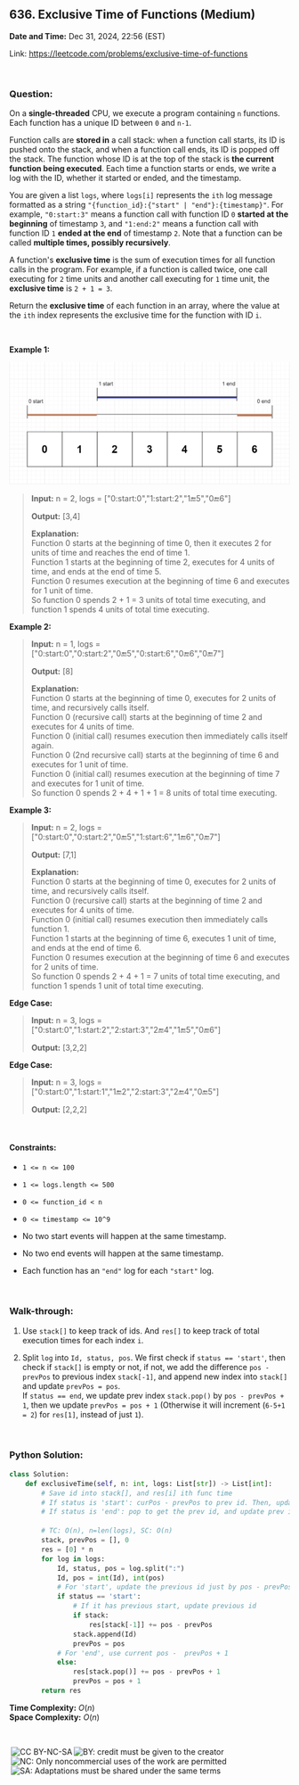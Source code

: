 ## 636. Exclusive Time of Functions (Medium)
**Date and Time:** Dec 31, 2024, 22:56 (EST)

Link: https://leetcode.com/problems/exclusive-time-of-functions

<br>

### Question:
On a **single-threaded** CPU, we execute a program containing `n` functions. Each function has a unique ID between `0` and `n-1`.

Function calls are **stored in** a call stack: when a function call starts, its ID is pushed onto the stack, and when a function call ends, its ID is popped off the stack. The function whose ID is at the top of the stack is **the current function being executed**. Each time a function starts or ends, we write a log with the ID, whether it started or ended, and the timestamp.

You are given a list `logs`, where `logs[i]` represents the `ith` log message formatted as a string `"{function_id}:{"start" | "end"}:{timestamp}"`. For example, `"0:start:3"` means a function call with function ID `0` **started at the beginning** of timestamp `3`, and `"1:end:2"` means a function call with function ID `1` **ended at the end** of timestamp `2`. Note that a function can be called **multiple times, possibly recursively**.

A function's **exclusive time** is the sum of execution times for all function calls in the program. For example, if a function is called twice, one call executing for `2` time units and another call executing for `1` time unit, the **exclusive time** is `2 + 1 = 3`.

Return the **exclusive time** of each function in an array, where the value at the `ith` index represents the exclusive time for the function with ID `i`.

<br>

**Example 1:**

<img src="../images/636.png" width=600>

> **Input:** n = 2, logs = ["0:start:0","1:start:2","1:end:5","0:end:6"]
> 
> **Output:** [3,4]
>
> **Explanation:** <br>
> Function 0 starts at the beginning of time 0, then it executes 2 for units of time and reaches the end of time 1. <br>
> Function 1 starts at the beginning of time 2, executes for 4 units of time, and ends at the end of time 5. <br>
> Function 0 resumes execution at the beginning of time 6 and executes for 1 unit of time. <br>
> So function 0 spends 2 + 1 = 3 units of total time executing, and function 1 spends 4 units of total time executing.

**Example 2:**
> **Input:** n = 1, logs = ["0:start:0","0:start:2","0:end:5","0:start:6","0:end:6","0:end:7"]
> 
> **Output:** [8]
>
> **Explanation:** <br>
> Function 0 starts at the beginning of time 0, executes for 2 units of time, and recursively calls itself. <br>
> Function 0 (recursive call) starts at the beginning of time 2 and executes for 4 units of time. <br>
> Function 0 (initial call) resumes execution then immediately calls itself again. <br>
> Function 0 (2nd recursive call) starts at the beginning of time 6 and executes for 1 unit of time. <br>
> Function 0 (initial call) resumes execution at the beginning of time 7 and executes for 1 unit of time. <br>
> So function 0 spends 2 + 4 + 1 + 1 = 8 units of total time executing.

**Example 3:**
> **Input:** n = 2, logs = ["0:start:0","0:start:2","0:end:5","1:start:6","1:end:6","0:end:7"]
> 
> **Output:** [7,1]
>
> **Explanation:** <br>
> Function 0 starts at the beginning of time 0, executes for 2 units of time, and recursively calls itself. <br>
> Function 0 (recursive call) starts at the beginning of time 2 and executes for 4 units of time. <br>
> Function 0 (initial call) resumes execution then immediately calls function 1. <br>
> Function 1 starts at the beginning of time 6, executes 1 unit of time, and ends at the end of time 6. <br>
> Function 0 resumes execution at the beginning of time 6 and executes for 2 units of time. <br>
> So function 0 spends 2 + 4 + 1 = 7 units of total time executing, and function 1 spends 1 unit of total time executing.

**Edge Case:**
> **Input:** n = 3, logs = ["0:start:0","1:start:2","2:start:3","2:end:4","1:end:5","0:end:6"]
> 
> **Output:** [3,2,2]

**Edge Case:**
> **Input:** n = 3, logs = ["0:start:0","1:start:1","1:end:2","2:start:3","2:end:4","0:end:5"]
> 
> **Output:** [2,2,2]

<br>

#### Constraints:
* `1 <= n <= 100`

* `1 <= logs.length <= 500`

* `0 <= function_id < n`

* `0 <= timestamp <= 10^9`

* No two start events will happen at the same timestamp.

* No two end events will happen at the same timestamp.

* Each function has an `"end"` log for each `"start"` log.

<br>

### Walk-through: 
1. Use `stack[]` to keep track of ids. And `res[]` to keep track of total execution times for each index `i`.

2. Split `log` into `Id, status, pos`. We first check if `status == 'start'`, then check if `stack[]` is empty or not, if not, we add the difference `pos - prevPos` to previous index `stack[-1]`, and append new index into `stack[]` and update `prevPos = pos`. <br> If `status == end`, we update prev index `stack.pop()` by `pos - prevPos + 1`, then we update `prevPos = pos + 1` (Otherwise it will increment (`6-5+1 = 2`) for `res[1]`, instead of just `1`).

<br>

### Python Solution:
```python
class Solution:
    def exclusiveTime(self, n: int, logs: List[str]) -> List[int]:
        # Save id into stack[], and res[i] ith func time
        # If status is 'start': curPos - prevPos to prev id. Then, update prevPos = curPos, append curId to stack
        # If status is 'end': pop to get the prev id, and update prev id by curPos-prevPos+1, and prevPos = curPos + 1

        # TC: O(n), n=len(logs), SC: O(n)
        stack, prevPos = [], 0
        res = [0] * n
        for log in logs:
            Id, status, pos = log.split(":")
            Id, pos = int(Id), int(pos)
            # For 'start', update the previous id just by pos - prevPos
            if status == 'start':
                # If it has previous start, update previous id
                if stack:
                    res[stack[-1]] += pos - prevPos
                stack.append(Id)
                prevPos = pos
            # For 'end', use current pos -  prevPos + 1
            else:
                res[stack.pop()] += pos - prevPos + 1
                prevPos = pos + 1
        return res
```
**Time Complexity:** $O(n)$ <br>
**Space Complexity:** $O(n)$

<br>

<img style="height:22px!important;margin-left:3px;vertical-align:text-bottom;" src="https://mirrors.creativecommons.org/presskit/icons/cc.svg?ref=chooser-v1" alt="CC BY-NC-SA" title="CC BY-NC-SA"><img style="height:22px!important;margin-left:3px;vertical-align:text-bottom;" src="https://mirrors.creativecommons.org/presskit/icons/by.svg?ref=chooser-v1" alt="BY: credit must be given to the creator" title="BY: credit must be given to the creator"><img style="height:22px!important;margin-left:3px;vertical-align:text-bottom;" src="https://mirrors.creativecommons.org/presskit/icons/nc.svg?ref=chooser-v1" alt="NC: Only noncommercial uses of the work are permitted" title="NC: Only noncommercial uses of the work are permitted"><img style="height:22px!important;margin-left:3px;vertical-align:text-bottom;" src="https://mirrors.creativecommons.org/presskit/icons/sa.svg?ref=chooser-v1" alt="SA: Adaptations must be shared under the same terms" title="SA: Adaptations must be shared under the same terms">